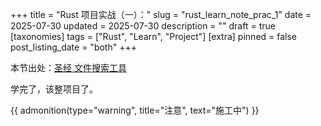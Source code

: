 +++
title = "Rust 项目实战（一）："
slug = "rust_learn_note_prac_1"
date = 2025-07-30
updated = 2025-07-30
description = ""
draft = true
[taxonomies]
tags = ["Rust", "Learn", "Project"]
[extra]
pinned = false
post_listing_date = "both"
+++

本节出处：[圣经 文件搜索工具](https://course.rs/basic-practice/intro.html)

学完了，该整项目了。

{{ admonition(type="warning", title="注意", text="施工中") }}
